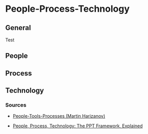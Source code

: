 # People-Process-Technology

## General

Test

## People

## Process

## Technology

### Sources

- [People-Tools-Processes (Martin Harizanov)](https://harizanov.com/2019/02/people-tools-processes/)

- [People, Process, Technology: The PPT Framework, Explained](https://www.plutora.com/blog/people-process-technology-ppt-framework-explained)
